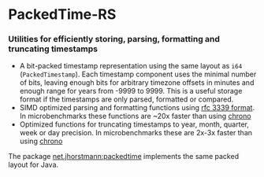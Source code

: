 # PackedTime-RS

### Utilities for efficiently storing, parsing, formatting and truncating timestamps

 - A bit-packed timestamp representation using the same layout as `i64` (`PackedTimestamp`).
   Each timestamp component uses the minimal number of bits, leaving enough bits for
   arbitrary timezone offsets in minutes and enough range for years from -9999 to 9999.
   This is a useful storage format if the timestamps are only parsed, formatted or compared. 
 - SIMD optimized parsing and formatting functions using [rfc 3339 format](https://datatracker.ietf.org/doc/html/rfc3339).
   In microbenchmarks these functions are ~20x faster than using [chrono][chrono]
 - Optimized functions for truncating timestamps to year, month, quarter, week or day precision.
   In microbenchmarks these are 2x-3x faster than using [chrono][chrono]



The package [net.jhorstmann:packedtime](https://github.com/jhorstmann/packedtime) implements the same packed layout for Java.


 [chrono]: https://crates.io/crates/chrono